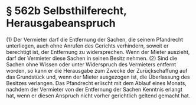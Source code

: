 # § 562b Selbsthilferecht, Herausgabeanspruch
(1) Der Vermieter darf die Entfernung der Sachen, die seinem Pfandrecht unterliegen, auch ohne Anrufen des Gerichts verhindern, soweit er berechtigt ist, der Entfernung zu widersprechen. Wenn der Mieter auszieht, darf der Vermieter diese Sachen in seinen Besitz nehmen.
(2) Sind die Sachen ohne Wissen oder unter Widerspruch des Vermieters entfernt worden, so kann er die Herausgabe zum Zwecke der Zurückschaffung auf das Grundstück und, wenn der Mieter ausgezogen ist, die Überlassung des Besitzes verlangen. Das Pfandrecht erlischt mit dem Ablauf eines Monats, nachdem der Vermieter von der Entfernung der Sachen Kenntnis erlangt hat, wenn er diesen Anspruch nicht vorher gerichtlich geltend gemacht hat.